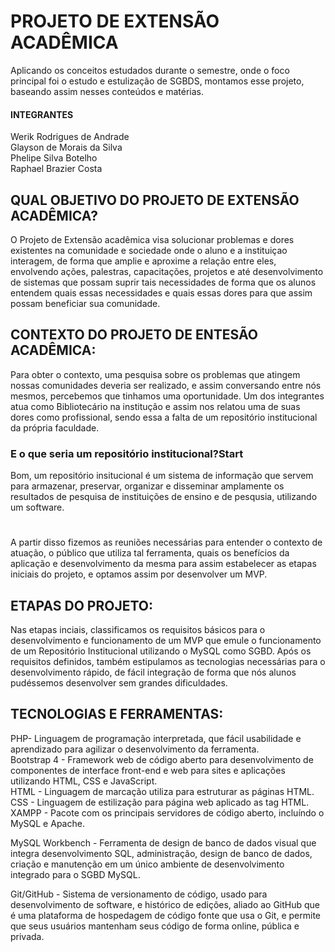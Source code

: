 # PROJETO DE EXTENSÃO ACADÊMICA
Aplicando os conceitos estudados durante o semestre, onde o foco principal foi o estudo e estulização de SGBDS, montamos esse projeto, baseando assim nesses conteúdos e matérias.

#### INTEGRANTES
Werik Rodrigues de Andrade</br>
Glayson de Morais da Silva</br>
Phelipe Silva Botelho</br>
Raphael Brazier Costa</br>

## QUAL OBJETIVO DO PROJETO DE EXTENSÃO ACADÊMICA?

O Projeto de Extensão acadêmica visa solucionar problemas e dores existentes na comunidade e sociedade onde o aluno e a instituiçao interagem, de forma que amplie e aproxime a relação entre eles, envolvendo ações, palestras, capacitações, projetos e até desenvolvimento de sistemas que possam suprir tais necessidades de forma que os alunos entendem quais essas necessidades e quais essas dores para que assim possam beneficiar sua comunidade.

## CONTEXTO DO PROJETO DE ENTESÃO ACADÊMICA:

Para obter o contexto, uma pesquisa sobre os problemas que atingem nossas comunidades deveria ser realizado, e assim conversando entre nós mesmos, percebemos que tinhamos uma oportunidade. Um dos integrantes atua como Bibliotecário na institução e assim nos relatou uma de suas dores como profissional, sendo essa a falta de um repositório institucional da própria faculdade.

### E o que seria um repositório institucional?Start

Bom, um repositório insitucional é um sistema de informação que servem para armazenar, preservar, organizar e disseminar amplamente os resultados de pesquisa de instituições de ensino e de pesqusia, utilizando um software.

#

A partir disso fizemos as reuniões necessárias para entender o contexto de atuação, o público que utiliza tal ferramenta, quais os benefícios da aplicação e desenvolvimento da mesma para assim estabelecer as etapas iniciais do projeto, e optamos assim por desenvolver um MVP.

## ETAPAS DO PROJETO:
Nas etapas inciais, classificamos os requisitos básicos para o desenvolvimento e funcionamento de um MVP que emule o funcionamento de um Repositório Institucional utilizando o MySQL como SGBD. Após os requisitos definidos, também estipulamos as tecnologias necessárias para o desenvolvimento rápido, de fácil integração de forma que nós alunos pudéssemos desenvolver sem grandes dificuldades.

## TECNOLOGIAS E FERRAMENTAS:

PHP- Linguagem de programação interpretada, que fácil usabilidade e aprendizado para agilizar o desenvolvimento da ferramenta.</br>
Bootstrap 4 - Framework web de código aberto para desenvolvimento de componentes de interface front-end e web para sites e aplicações utilizando HTML, CSS e JavaScript.</br>
HTML - Linguagem de marcação utiliza para estruturar as páginas HTML.</br>
CSS - Linguagem de estilização para página web aplicado as tag HTML.</br>
XAMPP - Pacote com os principais servidores de código aberto, incluíndo o MySQL e Apache.</br>

MySQL Workbench - Ferramenta de design de banco de dados visual que integra desenvolvimento SQL, administração, design de banco de dados, criação e manutenção em um único ambiente de desenvolvimento integrado para o SGBD MySQL.</br>

Git/GitHub - Sistema de versionamento de código, usado para desenvolvimento de software, e histórico de edições, aliado ao GitHub que é uma plataforma de hospedagem de código fonte que usa o Git, e permite que seus usuários mantenham seus código de forma online, pública e privada.






